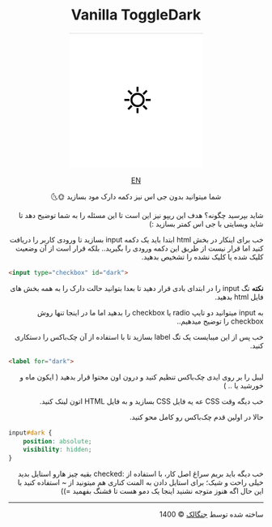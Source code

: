 <div align="center" dir="rtl">

# Vanilla ToggleDark

[![Demo](demo.gif)](https://gnkalk.github.io/Vanilla-ToggleDark)

[EN](README.md)

شما میتوانید بدون جی اس نیز دکمه دارک مود بسازید 🌞🌜

</div>

<div dir="rtl">

شاید بپرسید چگونه؟ هدف این ریپو نیز این است تا این مسئله را به شما توضیح دهد تا شاید وبسایتی با جی اس کمتر بسازید :)

خب برای اینکار در بخش html ابتدا باید یک دکمه input بسازید تا ورودی کاربر را دریافت کنید اما قرار نیست از طریق این دکمه ورودی را بگیرید.. بلکه قرار است از آن وضعیت کلیک شده یا کلیک نشده را تشخیص بدهید.

<div dir="ltr">

```html
<input type="checkbox" id="dark">
```

<div dir="rtl">

**نکته** تگ input را در ابتدای بادی قرار دهید تا بعدا بتوانید حالت دارک را به همه بخش های فایل html بدهید.

به input میتوانید دو تایپ radio یا checkbox را بدهید اما ما در اینجا تنها روش checkbox را توضیح میدهیم..

خب پس از این میبایست یک تگ label بسازید تا با استفاده از آن چک‌باکس را دستکاری کنید.

<div dir="ltr">

```html
<label for="dark">
```

<div dir="rtl">

لیبل را بر روی ایدی چک‌باکس تنظیم کنید و درون اون محتوا قرار بدهید ( ایکون ماه و خورشید یا .. )

خب دیگه وقت CSS عه یه فایل CSS بسازید و به فایل HTML اتون لینک کنید.

حالا در اولین قدم چک‌باکس رو کامل محو کنید.

<div dir="ltr">

```css
input#dark {
    position: absolute;
    visibility: hidden;
}
```

<div dir="rtl">

خب دیگه باید بریم سراغ اصل کار، با استفاده از :checked بقیه چیز هارو استایل بدید خیلی راحت و شیک؛ برای استایل دادن به المنت کناری هم میتونید از ~ استفاده کنید با این حال اگه هنوز متوجه نشنید اینجا یک دمو هست تا قشنگ بفهمید =))

---

ساخته شده توسط [جنگالک](https://github.com/Gnkalk) ©️ 1400
